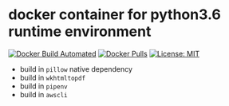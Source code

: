# docker container for python3.6 runtime environment

[![Docker Build Automated](https://img.shields.io/docker/automated/ssskip/docker-py36.svg)](https://hub.docker.com/r/ssskip/docker-py36/)
[![Docker Pulls](https://img.shields.io/docker/pulls/ssskip/docker-py36.svg)](https://hub.docker.com/r/ssskip/docker-py36/)
[![License: MIT](http://img.shields.io/badge/license-MIT-blue.svg?style=flat-square)](https://github.com/ssskip/docker-py36/blob/master/LICENSE)

 - build in `pillow` native dependency 
 - build in `wkhtmltopdf` 
 - build in `pipenv` 
 - build in `awscli` 
